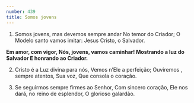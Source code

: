 ```yaml
---
number: 439
title: Somos jovens
---
```


1. Somos jovens, mas devemos sempre andar
  No temor do Criador;
  O Modelo santo vamos imitar:
  Jesus Cristo, o Salvador.

  __Em amor, com vigor,
  Nós, jovens, vamos caminhar!
  Mostrando a luz do Salvador
  E honrando ao Criador.__

2. Cristo é a Luz divina para nós,
  Vemos n’Ele a perfeição;
  Ouviremos , sempre atentos, Sua voz,
  Que consola o coração.

3. Se seguirmos sempre firmes ao Senhor,
  Com sincero coração,
  Ele nos dará, no reino de esplendor,
  O glorioso galardão.

